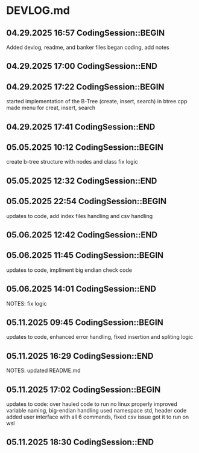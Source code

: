 # DEVLOG.md

## 04.29.2025 16:57 CodingSession::BEGIN

Added devlog, readme, and banker files
began coding, add notes

## 04.29.2025 17:00 CodingSession::END

## 04.29.2025 17:22 CodingSession::BEGIN

started implementation of the B-Tree (create, insert, search) in btree.cpp
made menu for creat, insert, search

## 04.29.2025 17:41 CodingSession::END

## 05.05.2025 10:12 CodingSession::BEGIN

create b-tree structure with nodes and class
fix logic

## 05.05.2025 12:32 CodingSession::END

## 05.05.2025 22:54 CodingSession::BEGIN

updates to code, add index files handling and csv handling

## 05.06.2025 12:42 CodingSession::END

## 05.06.2025 11:45 CodingSession::BEGIN

updates to code, impliment big endian check code 

## 05.06.2025 14:01 CodingSession::END

NOTES: fix logic

## 05.11.2025 09:45 CodingSession::BEGIN

updates to code, enhanced error handling, 
fixed insertion and spliting logic 

## 05.11.2025 16:29 CodingSession::END

NOTES: updated README.md

## 05.11.2025 17:02 CodingSession::BEGIN

updates to code: over hauled code to run no linux properly
improved variable naming, big-endian handling
used namespace std, header code
added user interface with all 6 commands, fixed csv issue
got it to run on wsl

## 05.11.2025 18:30 CodingSession::END
